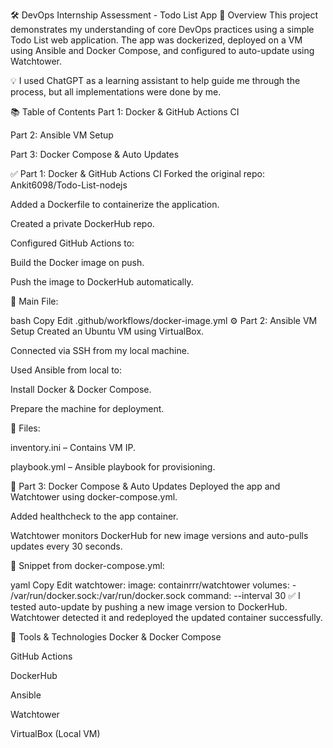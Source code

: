 
🛠️ DevOps Internship Assessment - Todo List App
📌 Overview
This project demonstrates my understanding of core DevOps practices using a simple Todo List web application.
The app was dockerized, deployed on a VM using Ansible and Docker Compose, and configured to auto-update using Watchtower.

💡 I used ChatGPT as a learning assistant to help guide me through the process, but all implementations were done by me.

📚 Table of Contents
Part 1: Docker & GitHub Actions CI

Part 2: Ansible VM Setup

Part 3: Docker Compose & Auto Updates

✅ Part 1: Docker & GitHub Actions CI
Forked the original repo: Ankit6098/Todo-List-nodejs

Added a Dockerfile to containerize the application.

Created a private DockerHub repo.

Configured GitHub Actions to:

Build the Docker image on push.

Push the image to DockerHub automatically.

📂 Main File:

bash
Copy
Edit
.github/workflows/docker-image.yml
⚙️ Part 2: Ansible VM Setup
Created an Ubuntu VM using VirtualBox.

Connected via SSH from my local machine.

Used Ansible from local to:

Install Docker & Docker Compose.

Prepare the machine for deployment.

📂 Files:

inventory.ini – Contains VM IP.

playbook.yml – Ansible playbook for provisioning.

🔄 Part 3: Docker Compose & Auto Updates
Deployed the app and Watchtower using docker-compose.yml.

Added healthcheck to the app container.

Watchtower monitors DockerHub for new image versions and auto-pulls updates every 30 seconds.

📂 Snippet from docker-compose.yml:

yaml
Copy
Edit
watchtower:
  image: containrrr/watchtower
  volumes:
    - /var/run/docker.sock:/var/run/docker.sock
  command: --interval 30
✅ I tested auto-update by pushing a new image version to DockerHub. Watchtower detected it and redeployed the updated container successfully.

🧰 Tools & Technologies
Docker & Docker Compose

GitHub Actions

DockerHub

Ansible

Watchtower

VirtualBox (Local VM)
